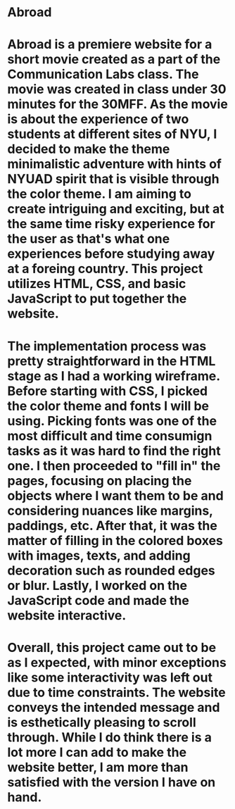 # Abroad
# Abroad is a premiere website for a short movie created as a part of the Communication Labs class. The movie was created in class under 30 minutes for the 30MFF. As the movie is about the experience of two students at different sites of NYU, I decided to make the theme minimalistic adventure with hints of NYUAD spirit that is visible through the color theme. I am aiming to create intriguing and exciting, but at the same time risky experience for the user as that's what one experiences before studying away at a foreing country. This project utilizes HTML, CSS, and basic JavaScript to put together the website.
# The implementation process was pretty straightforward in the HTML stage as I had a working wireframe. Before starting with CSS, I picked the color theme and fonts I will be using. Picking fonts was one of the most difficult and time consumign tasks as it was hard to find the right one. I then proceeded to "fill in" the pages, focusing on placing the objects where I want them to be and considering nuances like margins, paddings, etc. After that, it was the matter of filling in the colored boxes with images, texts, and adding decoration such as rounded edges or blur. Lastly, I worked on the JavaScript code and made the website interactive.
# Overall, this project came out to be as I expected, with minor exceptions like some interactivity was left out due to time constraints. The website conveys the intended message and is esthetically pleasing to scroll through. While I do think there is a lot more I can add to make the website better, I am more than satisfied with the version I have on hand.
